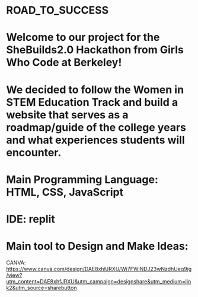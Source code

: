 # ROAD_TO_SUCCESS

# Welcome to our project for the SheBuilds2.0 Hackathon from Girls Who Code at Berkeley! 
# We decided to follow the Women in STEM Education Track and build a website that serves as a roadmap/guide of the college years and what experiences students will encounter.

# Main Programming Language: HTML, CSS, JavaScript
# IDE: replit

# Main tool to Design and Make Ideas:
 CANVA: https://www.canva.com/design/DAE8xhfJRXU/Wi7FWiNDJ23wNzdhUeq9ig/view?utm_content=DAE8xhfJRXU&utm_campaign=designshare&utm_medium=link2&utm_source=sharebutton
